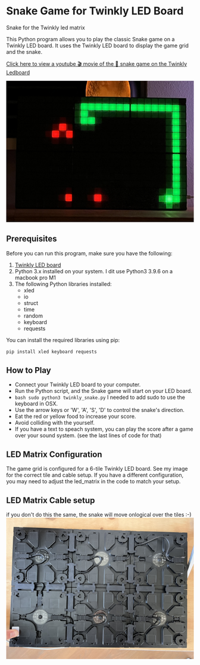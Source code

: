 # Snake Game for Twinkly LED Board
Snake for the Twinkly led matrix

This Python program allows you to play the classic Snake game on a Twinkly LED board. It uses the Twinkly LED board to display the game grid and the snake.

[Click here to view a youtube 🎬 movie of the 🐍 snake game on the Twinkly Ledboard](https://youtube.com/shorts/5J2lf2HBeB4)

![Snake Game](./twinkly-snake-game.jpg)

## Prerequisites

Before you can run this program, make sure you have the following:

1. [Twinkly LED board](https://www.twinkly.com/)
2. Python 3.x installed on your system. I dit use Python3 3.9.6 on a macbook pro M1
3. The following Python libraries installed:
   - xled
   - io
   - struct
   - time
   - random
   - keyboard
   - requests

You can install the required libraries using pip:

```bash
pip install xled keyboard requests
```

## How to Play

   - Connect your Twinkly LED board to your computer.
   - Run the Python script, and the Snake game will start on your LED board.
   - ```bash sudo python3 twinkly_snake.py``` I needed to add sudo to use the keyboard in OSX.
   - Use the arrow keys or 'W', 'A', 'S', 'D' to control the snake's direction.
   - Eat the red or yellow food to increase your score.
   - Avoid colliding with the yourself.
   - If you have a text to speach system, you can play the score after a game over your sound system. (see the last lines of code for that)

## LED Matrix Configuration

The game grid is configured for a 6-tile Twinkly LED board. 
See my image for the correct tile and cable setup.
If you have a different configuration, you may need to adjust the led_matrix in the code to match your setup.

## LED Matrix Cable setup
if you don't do this the same, the snake will move onlogical over the tiles :-)
![Twinkly cable and tiles setup](./twinkly-cable-setup.jpg)


